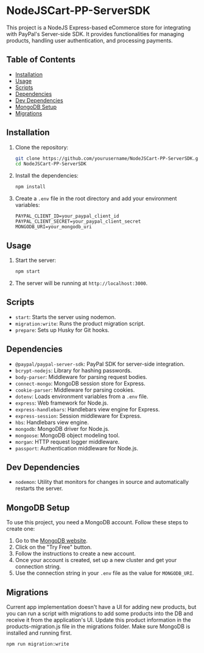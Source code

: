 # NodeJSCart-PP-ServerSDK

This project is a NodeJS Express-based eCommerce store for integrating with PayPal's Server-side SDK. It provides functionalities for managing products, handling user authentication, and processing payments.

## Table of Contents

- [Installation](#installation)
- [Usage](#usage)
- [Scripts](#scripts)
- [Dependencies](#dependencies)
- [Dev Dependencies](#dev-dependencies)
- [MongoDB Setup](#mongodb-setup)
- [Migrations](#migrations)

## Installation

1. Clone the repository:

   ```sh
   git clone https://github.com/yourusername/NodeJSCart-PP-ServerSDK.git
   cd NodeJSCart-PP-ServerSDK
   ```

2. Install the dependencies:

   ```sh
   npm install
   ```

3. Create a `.env` file in the root directory and add your environment variables:
   ```env
   PAYPAL_CLIENT_ID=your_paypal_client_id
   PAYPAL_CLIENT_SECRET=your_paypal_client_secret
   MONGODB_URI=your_mongodb_uri
   ```

## Usage

1. Start the server:

   ```sh
   npm start
   ```

2. The server will be running at `http://localhost:3000`.

## Scripts

- `start`: Starts the server using nodemon.
- `migration:write`: Runs the product migration script.
- `prepare`: Sets up Husky for Git hooks.

## Dependencies

- `@paypal/paypal-server-sdk`: PayPal SDK for server-side integration.
- `bcrypt-nodejs`: Library for hashing passwords.
- `body-parser`: Middleware for parsing request bodies.
- `connect-mongo`: MongoDB session store for Express.
- `cookie-parser`: Middleware for parsing cookies.
- `dotenv`: Loads environment variables from a `.env` file.
- `express`: Web framework for Node.js.
- `express-handlebars`: Handlebars view engine for Express.
- `express-session`: Session middleware for Express.
- `hbs`: Handlebars view engine.
- `mongodb`: MongoDB driver for Node.js.
- `mongoose`: MongoDB object modeling tool.
- `morgan`: HTTP request logger middleware.
- `passport`: Authentication middleware for Node.js.

## Dev Dependencies

- `nodemon`: Utility that monitors for changes in source and automatically restarts the server.

## MongoDB Setup

To use this project, you need a MongoDB account. Follow these steps to create one:

1. Go to the [MongoDB website](https://www.mongodb.com/).
2. Click on the "Try Free" button.
3. Follow the instructions to create a new account.
4. Once your account is created, set up a new cluster and get your connection string.
5. Use the connection string in your `.env` file as the value for `MONGODB_URI`.

## Migrations

Current app implementation doesn't have a UI for adding new products, but you can run a script with migrations to add some products into the DB and receive it from the application's UI. Update this product information in the products-migration.js file in the migrations folder. Make sure MongoDB is installed and running first.

```sh
npm run migration:write
```
